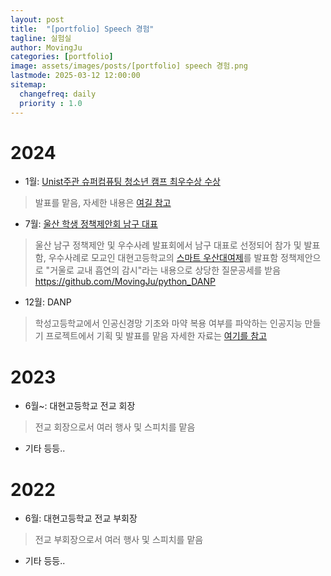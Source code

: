 ```yaml
---
layout: post
title:  "[portfolio] Speech 경험"
tagline: 실험실
author: MovingJu
categories: [portfolio]
image: assets/images/posts/[portfolio] speech 경험.png
lastmode: 2025-03-12 12:00:00
sitemap:
  changefreq: daily
  priority : 1.0
---
```


# 2024

- 1월: [Unist주관 슈퍼컴퓨팅 청소년 캠프 최우수상 수상](https://www.newkoreajournal.kr/1435030)
> 발표를 맡음, 자세한 내용은 [여길 참고](https://movingju.github.io/portfolio-programming-%EA%B2%BD%ED%97%98/)

- 7월: [울산 학생 정책제안회 남구 대표](http://sisain.net/View.aspx?No=3315556)
> 울산 남구 정책제안 및 우수사례 발표회에서 남구 대표로 선정되어 참가 및 발표함, 우수사례로 모교인 대현고등학교의 [스마트 우산대여제](https://github.com/MovingJu/Umbrella_site)를 발표함
> 정책제안으로 "거울로 교내 흡연의 감시"라는 내용으로 상당한 질문공세를 받음
https://github.com/MovingJu/python_DANP

- 12월: DANP
> 학성고등학교에서 인공신경망 기초와 마약 복용 여부를 파악하는 인공지능 만들기 프로젝트에서 기획 및 발표를 맡음
> 자세한 자료는 [여기를 참고](https://github.com/MovingJu/python_DANP)

# 2023

- 6월~: 대현고등학교 전교 회장
> 전교 회장으로서 여러 행사 및 스피치를 맡음

- 기타 등등..

# 2022

- 6월: 대현고등학교 전교 부회장
> 전교 부회장으로서 여러 행사 및 스피치를 맡음

- 기타 등등..